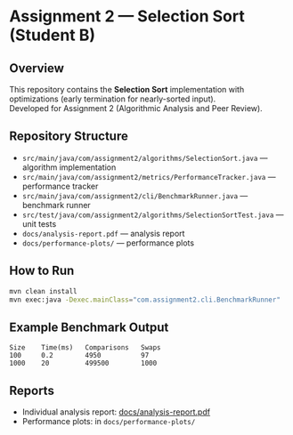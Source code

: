 # Assignment 2 — Selection Sort (Student B)

## Overview
This repository contains the **Selection Sort** implementation with optimizations (early termination for nearly-sorted input).  
Developed for Assignment 2 (Algorithmic Analysis and Peer Review).

## Repository Structure
- `src/main/java/com/assignment2/algorithms/SelectionSort.java` — algorithm implementation
- `src/main/java/com/assignment2/metrics/PerformanceTracker.java` — performance tracker
- `src/main/java/com/assignment2/cli/BenchmarkRunner.java` — benchmark runner
- `src/test/java/com/assignment2/algorithms/SelectionSortTest.java` — unit tests
- `docs/analysis-report.pdf` — analysis report
- `docs/performance-plots/` — performance plots

## How to Run
```bash
mvn clean install
mvn exec:java -Dexec.mainClass="com.assignment2.cli.BenchmarkRunner"
```

## Example Benchmark Output
```
Size    Time(ms)   Comparisons   Swaps
100     0.2        4950          97
1000    20         499500        1000
```

## Reports
- Individual analysis report: [docs/analysis-report.pdf](docs/analysis-report.pdf)
- Performance plots: in `docs/performance-plots/`
